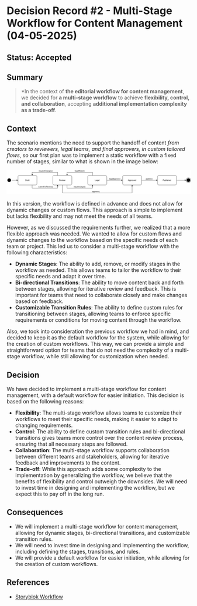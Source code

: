# Decision Record #2 - Multi-Stage Workflow for Content Management (04-05-2025)

## Status: Accepted

## Summary
> *In the context of **the editorial workflow for content management**, we decided for **a multi-stage workflow** to achieve **flexibility, control, and collaboration**, accepting **additional implementation complexity as a trade-off**.

## Context
The scenario mentions the need to support the handoff of content *from creators to reviewers, legal teams, and final approvers, in custom tailored flows*, so our first plan was to implement a static workflow with a fixed number of stages, similar to what is shown in the image below:

![image](../assets/StaticWorkflow.png)

In this version, the workflow is defined in advance and does not allow for dynamic changes or custom flows. This approach is simple to implement but lacks flexibility and may not meet the needs of all teams.

However, as we discussed the requirements further, we realized that a more flexible approach was needed. We wanted to allow for custom flows and dynamic changes to the workflow based on the specific needs of each team or project. This led us to consider a multi-stage workflow with the following characteristics:

- **Dynamic Stages**: The ability to add, remove, or modify stages in the workflow as needed. This allows teams to tailor the workflow to their specific needs and adapt it over time.
- **Bi-directional Transitions**: The ability to move content back and forth between stages, allowing for iterative review and feedback. This is important for teams that need to collaborate closely and make changes based on feedback.
- **Customizable Transition Rules**: The ability to define custom rules for transitioning between stages, allowing teams to enforce specific requirements or conditions for moving content through the workflow.

Also, we took into consideration the previous workflow we had in mind, and decided to keep it as the default workflow for the system, while allowing for the creation of custom workflows. This way, we can provide a simple and straightforward option for teams that do not need the complexity of a multi-stage workflow, while still allowing for customization when needed.

## Decision
We have decided to implement a multi-stage workflow for content management, with a default workflow for easier initiation. This decision is based on the following reasons:
- **Flexibility**: The multi-stage workflow allows teams to customize their workflows to meet their specific needs, making it easier to adapt to changing requirements.
- **Control**: The ability to define custom transition rules and bi-directional transitions gives teams more control over the content review process, ensuring that all necessary steps are followed.
- **Collaboration**: The multi-stage workflow supports collaboration between different teams and stakeholders, allowing for iterative feedback and improvements to the content.
- **Trade-off**: While this approach adds some complexity to the implementation by generalizing the workflow, we believe that the benefits of flexibility and control outweigh the downsides. We will need to invest time in designing and implementing the workflow, but we expect this to pay off in the long run.

## Consequences
- We will implement a multi-stage workflow for content management, allowing for dynamic stages, bi-directional transitions, and customizable transition rules.
- We will need to invest time in designing and implementing the workflow, including defining the stages, transitions, and rules.
- We will provide a default workflow for easier initiation, while allowing for the creation of custom workflows.

## References
- [Storyblok Workflow](https://www.storyblok.com/docs/editor-guides/workflows-basic-custom)